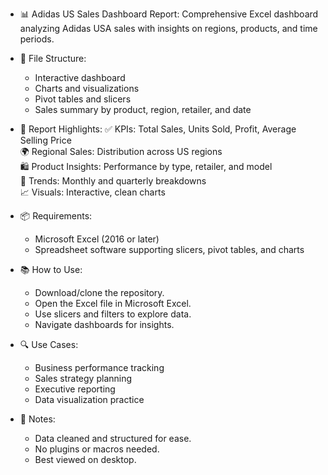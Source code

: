 - 📊 Adidas US Sales Dashboard Report: Comprehensive Excel dashboard analyzing Adidas USA sales with insights on regions, products, and time periods.

- 📁 File Structure:
    * Interactive dashboard
    * Charts and visualizations
    * Pivot tables and slicers
    * Sales summary by product, region, retailer, and date

- 🧾 Report Highlights:
    ✅ KPIs: Total Sales, Units Sold, Profit, Average Selling Price  
    🌍 Regional Sales: Distribution across US regions  
    🛍️ Product Insights: Performance by type, retailer, and model  
    📅 Trends: Monthly and quarterly breakdowns  
    📈 Visuals: Interactive, clean charts

- 📦 Requirements:
    * Microsoft Excel (2016 or later)
    * Spreadsheet software supporting slicers, pivot tables, and charts

- 📚 How to Use:
    * Download/clone the repository.
    * Open the Excel file in Microsoft Excel.
    * Use slicers and filters to explore data.
    * Navigate dashboards for insights.

- 🔍 Use Cases:
    * Business performance tracking
    * Sales strategy planning
    * Executive reporting
    * Data visualization practice

- 📌 Notes:
    * Data cleaned and structured for ease.
    * No plugins or macros needed.
    * Best viewed on desktop.
